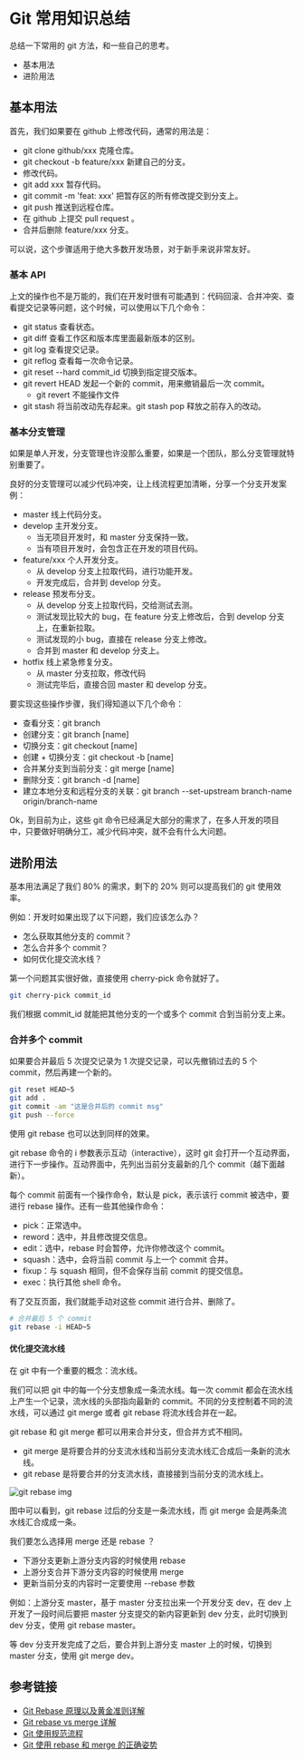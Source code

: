 # Git 常用知识总结

总结一下常用的 git 方法，和一些自己的思考。

- 基本用法
- 进阶用法

## 基本用法

首先，我们如果要在 github 上修改代码，通常的用法是：

- git clone github/xxx 克隆仓库。
- git checkout -b feature/xxx 新建自己的分支。
- 修改代码。
- git add xxx 暂存代码。
- git commit -m 'feat: xxx' 把暂存区的所有修改提交到分支上。
- git push 推送到远程仓库。
- 在 github 上提交 pull request 。
- 合并后删除 feature/xxx 分支。

可以说，这个步骤适用于绝大多数开发场景，对于新手来说非常友好。

### 基本 API

上文的操作也不是万能的，我们在开发时很有可能遇到：代码回滚、合并冲突、查看提交记录等问题，这个时候，可以使用以下几个命令：

- git status 查看状态。
- git diff 查看工作区和版本库里面最新版本的区别。
- git log 查看提交记录。
- git reflog 查看每一次命令记录。
- git reset --hard commit_id 切换到指定提交版本。
- git revert HEAD 发起一个新的 commit，用来撤销最后一次 commit。
  - git revert 不能操作文件
- git stash 将当前改动先存起来。git stash pop 释放之前存入的改动。

### 基本分支管理

如果是单人开发，分支管理也许没那么重要，如果是一个团队，那么分支管理就特别重要了。

良好的分支管理可以减少代码冲突，让上线流程更加清晰，分享一个分支开发案例：

- master 线上代码分支。
- develop 主开发分支。
  - 当无项目开发时，和 master 分支保持一致。
  - 当有项目开发时，会包含正在开发的项目代码。
- feature/xxx 个人开发分支。
  - 从 develop 分支上拉取代码，进行功能开发。
  - 开发完成后，合并到 develop 分支。
- release 预发布分支。
  - 从 develop 分支上拉取代码，交给测试去测。
  - 测试发现比较大的 bug，在 feature 分支上修改后，合到 develop 分支上，在重新拉取。
  - 测试发现的小 bug，直接在 release 分支上修改。
  - 合并到 master 和 develop 分支上。
- hotfix 线上紧急修复分支。
  - 从 master 分支拉取，修改代码
  - 测试完毕后，直接合回 master 和 develop 分支。

要实现这些操作步骤，我们得知道以下几个命令：

- 查看分支：git branch
- 创建分支：git branch [name]
- 切换分支：git checkout [name]
- 创建 + 切换分支：git checkout -b [name]
- 合并某分支到当前分支：git merge [name]
- 删除分支：git branch -d [name]
- 建立本地分支和远程分支的关联：git branch --set-upstream branch-name origin/branch-name

Ok，到目前为止，这些 git 命令已经满足大部分的需求了，在多人开发的项目中，只要做好明确分工，减少代码冲突，就不会有什么大问题。

## 进阶用法

基本用法满足了我们 80% 的需求，剩下的 20% 则可以提高我们的 git 使用效率。

例如：开发时如果出现了以下问题，我们应该怎么办？

- 怎么获取其他分支的 commit？
- 怎么合并多个 commit？
- 如何优化提交流水线？

第一个问题其实很好做，直接使用 cherry-pick 命令就好了。

```bash
git cherry-pick commit_id
```

我们根据 commit_id 就能把其他分支的一个或多个 commit 合到当前分支上来。

### 合并多个 commit

如果要合并最后 5 次提交记录为 1 次提交记录，可以先撤销过去的 5 个 commit，然后再建一个新的。

```bash
git reset HEAD~5
git add .
git commit -am "这是合并后的 commit msg"
git push --force
```

使用 git rebase 也可以达到同样的效果。

git rebase 命令的 i 参数表示互动（interactive），这时 git 会打开一个互动界面，进行下一步操作。互动界面中，先列出当前分支最新的几个 commit（越下面越新）。

每个 commit 前面有一个操作命令，默认是 pick，表示该行 commit 被选中，要进行 rebase 操作。还有一些其他操作命令：

- pick：正常选中。
- reword：选中，并且修改提交信息。
- edit：选中，rebase 时会暂停，允许你修改这个 commit。
- squash：选中，会将当前 commit 与上一个 commit 合并。
- fixup：与 squash 相同，但不会保存当前 commit 的提交信息。
- exec：执行其他 shell 命令。

有了交互页面，我们就能手动对这些 commit 进行合并、删除了。

```bash
# 合并最后 5 个 commit
git rebase -i HEAD~5
```

#### 优化提交流水线

在 git 中有一个重要的概念：流水线。

我们可以把 git 中的每一个分支想象成一条流水线。每一次 commit 都会在流水线上产生一个记录，流水线的头部指向最新的 commit。不同的分支控制着不同的流水线，可以通过 git merge 或者 git rebase 将流水线合并在一起。

git rebase 和 git merge 都可以用来合并分支，但合并方式不相同。

- git merge 是将要合并的分支流水线和当前分支流水线汇合成后一条新的流水线。
- git rebase 是将要合并的分支流水线，直接接到当前分支的流水线上。

![git rebase img](devops-git-rebase.jpg)

图中可以看到，git rebase 过后的分支是一条流水线，而 git merge 会是两条流水线汇合成成一条。

我们要怎么选择用 merge 还是 rebase ？

- 下游分支更新上游分支内容的时候使用 rebase
- 上游分支合并下游分支内容的时候使用 merge
- 更新当前分支的内容时一定要使用 --rebase 参数

例如：上游分支 master，基于 master 分支拉出来一个开发分支 dev，在 dev 上开发了一段时间后要把 master 分支提交的新内容更新到 dev 分支，此时切换到 dev 分支，使用 git rebase master。

等 dev 分支开发完成了之后，要合并到上游分支 master 上的时候，切换到 master 分支，使用 git merge dev。

## 参考链接

- [Git Rebase 原理以及黄金准则详解](https://segmentfault.com/a/1190000005937408)
- [Git rebase vs merge 详解](https://www.cnblogs.com/kidsitcn/p/5339382.html)
- [Git 使用规范流程](http://www.ruanyifeng.com/blog/2015/08/git-use-process.html)
- [Git 使用 rebase 和 merge 的正确姿势](https://zhuanlan.zhihu.com/p/34197548)
